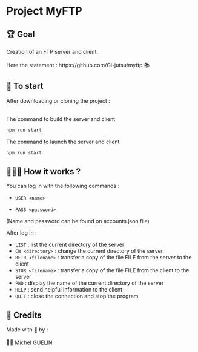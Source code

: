 <h1>Project MyFTP</h1>

<h2>🏆 Goal</h2>
Creation of an FTP server and client.
<br><br>
Here the statement : https://github.com/Gi-jutsu/myftp 📚

<h2>🏁 To start</h2>
After downloading or cloning the project :
<br><br>

The command to build the server and client

```bash
npm run start
```

The command to launch the server and client

```bash
npm run start
```

<h2>🙋🏻‍♂️ How it works ?</h2>
You can log in with the following commands :

- `USER <name>`

- `PASS <password>`

(Name and password can be found on accounts.json file)

After log in :

- `LIST` : list the current directory of the server
- `CW <directory>` : change the current directory of the server
- `RETR <filename>` : transfer a copy of the file FILE from the server to the client
- `STOR <filename>` : transfer a copy of the file FILE from the client to the server
- `PWD` : display the name of the current directory of the server
- `HELP` : send helpful information to the client
- `QUIT` : close the connection and stop the program

<h2>🤝 Credits</h2>
Made with 💖 by :
<br><br>
👨🏻 Michel GUELIN
